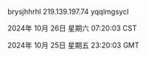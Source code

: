 brysjhhrhl 219.139.197.74 yqqlmgsycl

2024年 10月 26日 星期六 07:20:03 CST

2024年 10月 25日 星期五 23:20:03 GMT
